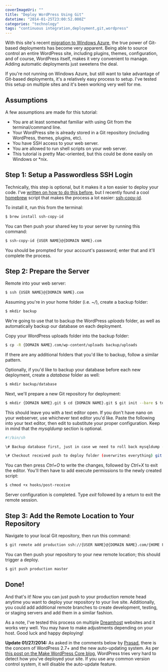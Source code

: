 ```yaml
---
coverImageUri: ""
title: "Deploy WordPress Using Git"
datetime: "2014-01-25T23:00:52.000Z"
categories: "technology"
tags: "continuous integration,deployment,git,wordpress"
---
```


With this site's recent [migration to Windows Azure](https://www.brandonmartinez.com/2013/11/22/moved-to-the-cloud-with-windows-azure/ "Moved to the Cloud With Windows Azure"), the true power of Git-based deployments has become very apparent. Being able to source control an entire WordPress site, including plugins, themes, configuration, and of course, WordPress itself, makes it very convenient to manage. Adding automatic deployments just sweetens the deal.

If you're not running on Windows Azure, but still want to take advantage of Git-based deployments, it's a relatively easy process to setup. I've tested this setup on multiple sites and it's been working very well for me.

## Assumptions

A few assumptions are made for this tutorial:

- You are at least somewhat familiar with using Git from the terminal/command line.
- Your WordPress site is already stored in a Git repository (including WordPress, themes, plugins, etc).
- You have SSH access to your web server.
- You are allowed to run shell scripts on your web server.
- This tutorial is pretty Mac-oriented, but this could be done easily on Windows or \*nix.

## Step 1: Setup a Passwordless SSH Login

Technically, this step is optional, but it makes it a ton easier to deploy your code. I've [written on how to do this before](https://www.brandonmartinez.com/2010/12/05/passwordless-ssh/ "Passwordless SSH"), but I recently found a cool [homebrew](http://brew.sh/ "Homebrew") script that makes the process a lot easier: [ssh-copy-id](http://linux.die.net/man/1/ssh-copy-id "SSH Copy Id").

To install it, run this from the terminal:

```bash
$ brew install ssh-copy-id
```

You can then push your shared key to your server by running this command:

```bash
$ ssh-copy-id {USER NAME}@{DOMAIN NAME}.com
```

You should be prompted for your account's password; enter that and it'll complete the process.

## Step 2: Prepare the Server

Remote into your web server:

```bash
$ ssh {USER NAME}@{DOMAIN NAME}.com
```

Assuming you're in your home folder (i.e. _~/_), create a backup folder:

```bash
$ mkdir backup
```

We're going to use that to backup the WordPress _uploads_ folder, as well as automatically backup our database on each deployment.

Copy your WordPress uploads folder into the backup folder:

```bash
$ cp -R {DOMAIN NAME}.com/wp-content/uploads backup/uploads
```

If there are any additional folders that you'd like to backup, follow a similar pattern.

Optionally, if you'd like to backup your database before each new deployment, create a _database_ folder as well:

```bash
$ mkdir backup/database
```

Next, we'll prepare a new Git repository for deployment:

```bash
$ mkdir {DOMAIN NAME}.git $ cd {DOMAIN NAME}.git $ git init --bare $ touch hooks/post-receive $ nano hooks/post-receive
```

This should leave you with a text editor open. If you don't have nano on your webserver, use whichever text editor you'd like. Paste the following into your text editor, then edit to substitute your proper configuration. Keep in mind that the _mysqldump_ section is optional.

```bash
#!/bin/sh

\# Backup database first, just in case we need to roll back mysqldump -h mysql.{DOMAIN NAME}.com -u {DATABASE USER} -p{DATABASE PASSWORD} {DATABASE NAME} &gt; {HOME FOLDER PATH}/backup/database/{DATABASE NAME}\_$(date +&quot;%Y\_%m\_%d\_%H\_%M&quot;).sql

\# Checkout received push to deploy folder (overwrites everything) git --work-tree={HOME FOLDER PATH}/{DOMAIN NAME}.com --git-dir={HOME FOLDER PATH}/{DOMAIN NAME}.git checkout -f
```

You can then press _Ctrl+O_ to write the changes, followed by _Ctrl+X_ to exit the editor. You'll then have to add execute permissions to the newly created script:

```bash
$ chmod +x hooks/post-receive
```

Server configuration is completed. Type _exit_ followed by a return to exit the remote session.

## Step 3: Add the Remote Location to Your Repository

Navigate to your local Git repository, then run this command:

```bash
$ git remote add production ssh://{USER NAME}@{DOMAIN NAME}.com/{HOME FOLDER PATH}/{DOMAIN NAME}.git
```

You can then push your repository to your new remote location; this should trigger a deploy.

```bash
$ git push production master
```

## Done!

And that's it! Now you can just push to your production remote head anytime you want to deploy your repository to your live site. Additionally, you could add additional remote branches to create development, testing, or staging servers and add them in a similar fashion.

As a note, I've tested this process on multiple [Dreamhost](http://www.dreamhost.com/ "Dreamhost") websites and it works very well. You may have to make adjustments depending on your host. Good luck and happy deploying!

**Update 01/27/2014:** As asked in the comments below by [Prasad](https://www.brandonmartinez.com/2014/01/25/deploy-wordpress-using-git/#comment-1218310898), there is the concern of WordPress 2.7+ and the new auto-updating system. As per [this post on the Make WordPress Core blog](http://make.wordpress.org/core/2013/10/25/the-definitive-guide-to-disabling-auto-updates-in-wordpress-3-7/ "The definitive guide to disabling auto updates in WordPress 3.7"), WordPress tries very hard to detect how you've deployed your site. If you use any common version control system, it will disable the auto-update feature.
